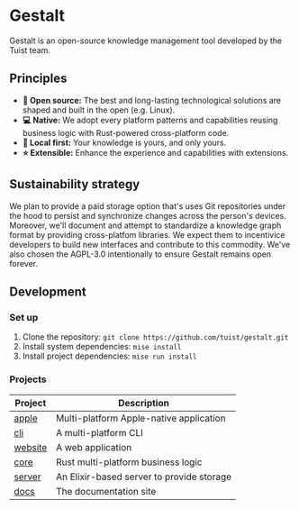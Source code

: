 # Gestalt

Gestalt is an open-source knowledge management tool developed by the Tuist team.

## Principles

- **🌱 Open source:** The best and long-lasting technological solutions are shaped and built in the open (e.g. Linux).
- **💻 Native:** We adopt every platform patterns and capabilities reusing business logic with Rust-powered cross-platform code.
- **📝 Local first:** Your knowledge is yours, and only yours.
- **⭐️ Extensible:** Enhance the experience and capabilities with extensions.

## Sustainability strategy

We plan to provide a paid storage option that's uses Git repositories under the hood to persist and synchronize changes across the person's devices. Moreover, we'll document and attempt to standardize a knowledge graph format by providing cross-platfom libraries. We expect them to incentivice developers to build new interfaces and contribute to this commodity. We've also chosen the AGPL-3.0 intentionally to ensure Gestalt remains open forever.

## Development

### Set up

1.  Clone the repository: `git clone https://github.com/tuist/gestalt.git`
2.  Install system dependencies: `mise install`
3.  Install project dependencies: `mise run install`

### Projects

| Project | Description |
| ----- | ----- |
| [apple](/apple) | Multi-platform Apple-native application |
| [cli](/cli) | A multi-platform CLI |
| [website](/web) | A web application |
| [core](/core) | Rust multi-platform business logic |
| [server](/server) | An Elixir-based server to provide storage |
| [docs](/docs) | The documentation site |
